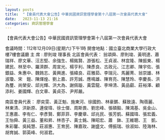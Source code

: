 ```yaml
---
layout: posts
title:  "【會員代表大會公告】中華民國資訊管理學會第十八屆第一次會員代表大會"
date:   2023-11-13 21:16
categories: 資訊管理學會
---
```


【會員代表大會公告】中華民國資訊管理學會第十八屆第一次會員代表大會

會議時間：112年12月09日(星期六)下午1時
開會地點：國立臺北商業大學行政大樓7樓會議廳
主    席 : 廖則竣 理事長
北區會員代表：
翁頌舜、廖則竣、黃明達、蕭瑞祥、廖文華、汪志堅、余強生、楊銘賢、游張松、王貞淑、林宜隆、陳振東、楊建民、林至中、羅濟群、周宣光、楊亨利、陳彥良、古政元、江志卿、陳宇佐、張銀益、朱惠中、魏銪志、黃興進、張緯良、莊雅茹、李瑞元、馬麗菁、翁崇雄、林淑瓊、宋　鎧、陳煇煌、劉上嘉、許芳誠、應鳴雄、陳育亮、陳慧玲、李慶長、洪為璽、尚榮安、邱光輝、洪大為、謝佩璇、黃雲龍、李坤清、黃品叡、莊裕澤、顧添利、姜國輝、白文章、黃貞芬、尹邦嚴。
 
南區會員代表：
廖奕雯、黃正魁、施東河、徐國鈞、林豪鏘、蘇致遠、陶蓓麗、林東清、洪新原、連俊瑋、徐士傑、周斯畏、劉忠峰、張碩毅、陳鴻基、吳金山、王惠嘉、李有仁、李彥賢、鄭菲菲、李慶章、邱兆民、張芳凱、蘇國瑋、張宏義、王怡舜、黃三益、董和昇、林杏子、黃士銘、陳昭宏、蕭　鉢、王維聰、王　凱、朱彩馨、吳純慧、莊淑惠、王育民、陳嘉玫、謝盛文、傅振瑞、徐淑如、陸海林、胡育誠、郭英峰、何淑君。